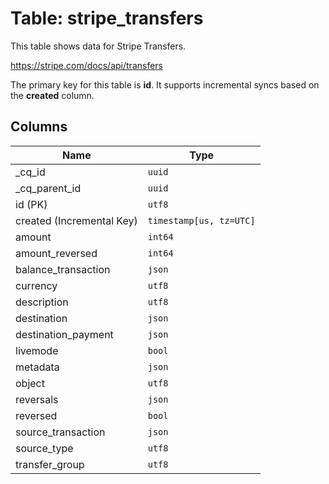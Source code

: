 # Table: stripe_transfers

This table shows data for Stripe Transfers.

https://stripe.com/docs/api/transfers

The primary key for this table is **id**.
It supports incremental syncs based on the **created** column.

## Columns

| Name          | Type          |
| ------------- | ------------- |
|_cq_id|`uuid`|
|_cq_parent_id|`uuid`|
|id (PK)|`utf8`|
|created (Incremental Key)|`timestamp[us, tz=UTC]`|
|amount|`int64`|
|amount_reversed|`int64`|
|balance_transaction|`json`|
|currency|`utf8`|
|description|`utf8`|
|destination|`json`|
|destination_payment|`json`|
|livemode|`bool`|
|metadata|`json`|
|object|`utf8`|
|reversals|`json`|
|reversed|`bool`|
|source_transaction|`json`|
|source_type|`utf8`|
|transfer_group|`utf8`|